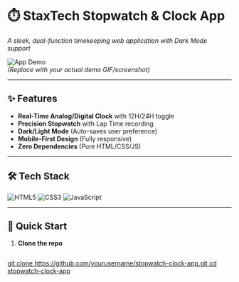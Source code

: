 # ⏱️ StaxTech Stopwatch & Clock App  
*A sleek, dual-function timekeeping web application with Dark Mode support*  

![App Demo](assets/images/demo.gif)  
*(Replace with your actual demo GIF/screenshot)*  

---

## ✨ Features  
- **Real-Time Analog/Digital Clock** with 12H/24H toggle  
- **Precision Stopwatch** with Lap Time recording  
- **Dark/Light Mode** (Auto-saves user preference)  
- **Mobile-First Design** (Fully responsive)  
- **Zero Dependencies** (Pure HTML/CSS/JS)  

---

## 🛠 Tech Stack  
![HTML5](https://img.shields.io/badge/HTML5-E34F26?style=flat&logo=html5&logoColor=white)
![CSS3](https://img.shields.io/badge/CSS3-1572B6?style=flat&logo=css3&logoColor=white)
![JavaScript](https://img.shields.io/badge/JavaScript-F7DF1E?style=flat&logo=javascript&logoColor=black)

---

## 🚀 Quick Start  
1. **Clone the repo**  
   ```bash
  [ git clone https://github.com/yourusername/stopwatch-clock-app.git
   cd stopwatch-clock-app](https://github.com/aryandakhare/stopwatch-clock-app-.git)

